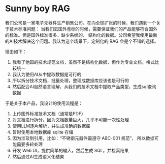 Sunny boy RAG
=====

我们公司是一家电子元器件生产销售公司。在向全球扩张的时候，我们遇到一个关于技术标准问题：
当我们去国外竞标的时候，需要保证我们的产品能够符合国外的标准。但是国外标准很多，缺少系统的、
结构化的数据。公司希望我使用最新的AI技术解决这个问题。我认为这个场景下，定制化的 RAG
会是个不错的选择。

理由如下：

1. 我看了他国的技术规范文档，虽然不是结构化数据，但作为专业文档，格式比较统一
2. 我认为使用AI从中提取数据是可行的
3. 所以拆分技术文档，批量处理，整理成数据库应该也是可行的
4. 然后配合AI自然语言理解，从我们的技术文档中提取产品类型，生成sql查询数据

于是关于本产品，我设计的使用流程是：

1. 上传国外标准技术文档（通常是PDF）
2. 对文档进行拆分，因为文档数量巨大，几乎不可能一次性处理
3. 使用LLM逐片解析，并生成准确的数据库
4. 暂时使用本地数据库 sqlite 存储
5. 因为涉及到引用，比如：“不锈钢元器件需遵守 ABC-001 规范”，
    所以数据可能需要多轮处理
6. 开发 Web UI，提供简单的输入，然后生成 SQL，并检索结果
7. 然后通过AI生成语义化结果